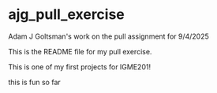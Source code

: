 # ajg_pull_exercise
Adam J Goltsman's work on the pull assignment for 9/4/2025

This is the README file for my pull exercise.

This is one of my first projects for IGME201!

this is fun so far
